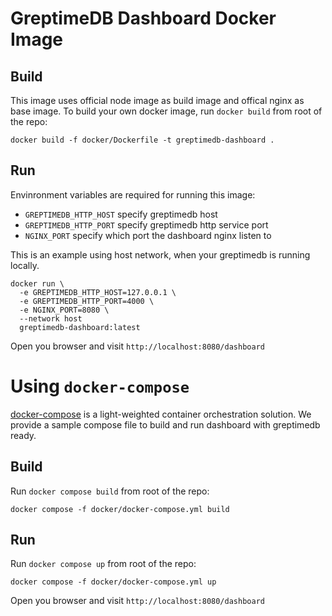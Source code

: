 # GreptimeDB Dashboard Docker Image

## Build

This image uses official node image as build image and offical nginx as base
image. To build your own docker image, run `docker build` from root of the repo:

```
docker build -f docker/Dockerfile -t greptimedb-dashboard .
```

## Run

Envinronment variables are required for running this image:

- `GREPTIMEDB_HTTP_HOST` specify greptimedb host
- `GREPTIMEDB_HTTP_PORT` specify greptimedb http service port
- `NGINX_PORT` specify which port the dashboard nginx listen to

This is an example using host network, when your greptimedb is running locally.

```
docker run \
  -e GREPTIMEDB_HTTP_HOST=127.0.0.1 \
  -e GREPTIMEDB_HTTP_PORT=4000 \
  -e NGINX_PORT=8080 \
  --network host
  greptimedb-dashboard:latest
```

Open you browser and visit `http://localhost:8080/dashboard`

# Using `docker-compose`

[docker-compose](https://docs.docker.com/compose/) is a light-weighted container
orchestration solution. We provide a sample compose file to build and run
dashboard with greptimedb ready.

## Build

Run `docker compose build` from root of the repo:

```
docker compose -f docker/docker-compose.yml build
```

## Run

Run `docker compose up` from root of the repo:

```
docker compose -f docker/docker-compose.yml up
```

Open you browser and visit `http://localhost:8080/dashboard`

